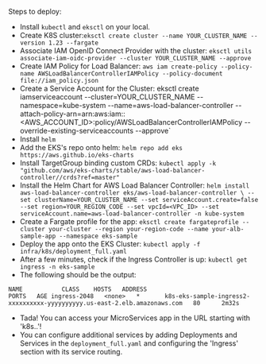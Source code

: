 Steps to deploy:
- Install `kubectl` and `eksctl` on your local.
- Create K8S cluster:`eksctl create cluster --name YOUR_CLUSTER_NAME --version 1.23 --fargate`
- Associate IAM OpenID Connect Provider with the cluster: `eksctl utils associate-iam-oidc-provider --cluster YOUR_CLUSTER_NAME --approve`
- Create IAM Policy for Load Balancer: `aws iam create-policy --policy-name AWSLoadBalancerControllerIAMPolicy --policy-document file://iam_policy.json`
- Create a Service Account for the Cluster: eksctl create iamserviceaccount --cluster=YOUR_CLUSTER_NAME --namespace=kube-system --name=aws-load-balancer-controller --attach-policy-arn=arn:aws:iam::<AWS_ACCOUNT_ID>:policy/AWSLoadBalancerControllerIAMPolicy --override-existing-serviceaccounts --approve`
- Install `helm`
- Add the EKS's repo onto helm: `helm repo add eks https://aws.github.io/eks-charts`
- Install TargetGroup binding custom CRDs: `kubectl apply -k "github.com/aws/eks-charts/stable/aws-load-balancer-controller//crds?ref=master"`
- Install the Helm Chart for AWS Load Balancer Controller: `helm install aws-load-balancer-controller eks/aws-load-balancer-controller \
    --set clusterName=YOUR_CLUSTER_NAME
    --set serviceAccount.create=false
    --set region=YOUR_REGION_CODE
    --set vpcId=<VPC_ID>
    --set serviceAccount.name=aws-load-balancer-controller
    -n kube-system`
- Create a Fargate profile for the app: `eksctl create fargateprofile --cluster your-cluster --region your-region-code --name your-alb-sample-app --namespace eks-sample`
- Deploy the app onto the EKS Cluster: `kubectl apply -f infra/k8s/deployment_full.yaml`
- After a few minutes, check if the Ingress Controller is up: `kubectl get ingress -n eks-sample`
- The following should be the output:

 `NAME           CLASS    HOSTS   ADDRESS                                                                   PORTS   AGE
ingress-2048   <none>   *       k8s-eks-sample-ingress2-xxxxxxxxxx-yyyyyyyyyy.us-east-2.elb.amazonaws.com   80      2m32s`

- Tada! You can access your MicroServices app in the URL starting with 'k8s..'!
- You can configure additional services by adding Deployments and Services in the `deployment_full.yaml` and configuring the 'Ingress' section with its service routing.
